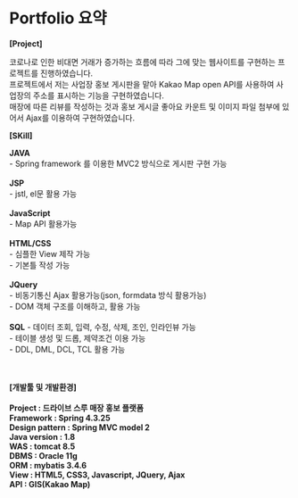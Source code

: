 # Portfolio 요약

<b>[Project]</b>
<br>
<p>
  코로나로 인한 비대면 거래가 증가하는 흐름에 따라 그에 맞는 웹사이트를 구현하는 프로젝트를 진행하였습니다.<br>
  프로젝트에서 저는 사업장 홍보 게시판을 맡아 Kakao Map open API를 사용하여 사업장의 주소를 표시하는 기능을 구현하였습니다.<br>
  매장에 따른 리뷰를 작성하는 것과 홍보 게시글 좋아요 카운트 및 이미지 파일 첨부에 있어서 Ajax를 이용하여 구현하였습니다.
</p>  
<b>[SKill]</b>
<br>
<p> 
  <b>JAVA</b><br>
    - Spring framework 를 이용한 MVC2 방식으로 게시판 구현 가능<br>
  <br>
  <b>JSP</b><br>
    - jstl, el문 활용 가능<br>
  <br>
  <b>JavaScript</b><br>
    - Map API 활용가능<br>
  <br>
  <b>HTML/CSS</b><br>
    - 심플한 View 제작 가능<br>
    - 기본틀 작성 가능<br>
  <br>
  <b>JQuery</b><br>
    - 비동기통신 Ajax 활용가능(json, formdata 방식 활용가능)<br>
    - DOM 객체 구조를 이해하고, 활용 가능<br>
  <br>
  <b>SQL</b>
    - 데이터 조회, 입력, 수정, 삭제, 조인, 인라인뷰 가능<br>
    - 테이블 생성 및 드롭, 제약조건 이용 가능<br>
    - DDL, DML, DCL, TCL 활용 가능<br>
  <br>
</p>
<br>
<b>[개발툴 및 개발환경]<b><br>
  <br>
  Project : 드라이브 스루 매장 홍보 플랫폼<br>
  Framework : Spring 4.3.25<br>
  Design pattern : Spring MVC model 2<br>
  Java version : 1.8<br>
  WAS : tomcat 8.5<br>
  DBMS : Oracle 11g<br>
  ORM : mybatis 3.4.6<br>
  View :  HTML5, CSS3, Javascript, JQuery, Ajax<br>
  API : GIS(Kakao Map)<br>

